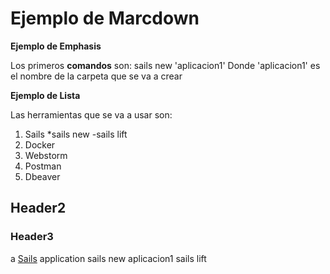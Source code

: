 # Ejemplo de Marcdown

**Ejemplo de Emphasis**

Los primeros **comandos** son:
sails new 'aplicacion1'
Donde 'aplicacion1' es el nombre de la carpeta que se va a crear

**Ejemplo de Lista**

Las herramientas que se va a usar son:
1. Sails
  *sails new
  -sails lift
2. Docker
3. Webstorm
4. Postman
5. Dbeaver

## Header2
### Header3

a [Sails](http://sailsjs.org) application
sails new aplicacion1
sails lift
